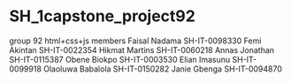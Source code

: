 # SH_1capstone_project92
group 92 html+css+js members
Faisal Nadama      SH-IT-0098330
Femi Akintan       SH-IT-0022354
Hikmat Martins     SH-IT-0060218
Annas Jonathan     SH-IT-0115387
Obene Biokpo       SH-IT-0003530
Elian Imasunu      SH-IT-0099918
Olaoluwa Babalola  SH-IT-0150282
Janie Gbenga       SH-IT-0094870
